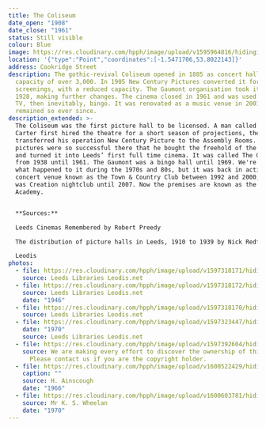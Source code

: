 ```yaml
---
title: The Coliseum
date_open: "1908"
date_close: "1961"
status: Still visible
colour: Blue
image: https://res.cloudinary.com/hpph/image/upload/v1595964816/hidinginplainsight/colleseum_gaumontcinema.svg
location: '{"type":"Point","coordinates":[-1.5471706,53.8022143]}'
address: Cookridge Street
description: The gothic-revival Coliseum opened in 1885 as concert hall with a
  capacity of over 3,000. In 1905 New Century Pictures converted it for film
  screenings, with a reduced capacity. The Gaumont organisation took it over in
  1928, making further changes. The cinema closed in 1961 and was used for film,
  TV, then inevitably, bingo. It was renovated as a music venue in 2001, and has
  remained so ever since.
description_extended: >-
  The Coliseum was the first picture hall to be licensed. A man called Sydney
  Carter first hired the theatre for a short season of projections, then he
  transferred his operation New Century Picture to the Assembly Rooms. Moving
  pictures were so successful there that he bought the freehold of the Coliseum
  and turned it into Leeds’ first full time cinema. It was called The Gaumont
  from 1938 until 1961. The Gaumont was a bingo hall until 1969. We're not sure
  what happened to it during the 1970s and 80s, but it was back in action as a
  concert venue known as the Town & Country Club between 1992 and 2000, then it
  was Creation nightclub until 2007. Now the premises are known as the O2
  Academy.  


  **Sources:**

  Leeds Cinemas Remembered by Robert Preedy

  The distribution of picture halls in Leeds, 1910 to 1939 by Nick Redfern

  Leodis
photos:
  - file: https://res.cloudinary.com/hpph/image/upload/v1597318171/hidinginplainsight/Coliseum_The_Gaumont_Cinema_Leeds_Libraries_2002927_8745974.jpg
    source: Leeds Libraries Leodis.net
  - file: https://res.cloudinary.com/hpph/image/upload/v1597318172/hidinginplainsight/Coliseum_The_Gaumont_Cinema_Leeds_Libraries_2002927_61434573.jpg
    source: Leeds Libraries Leodis.net
    date: "1946"
  - file: https://res.cloudinary.com/hpph/image/upload/v1597318170/hidinginplainsight/Coliseum_The_Gaumont_Cinema_Leeds_Libraries_201662_175822.jpg
    source: Leeds Libraries Leodis.net
  - file: https://res.cloudinary.com/hpph/image/upload/v1597323447/hidinginplainsight/The_Gaumont_20041210_86515445.jpg
    date: "1970"
    source: Leeds Libraries Leodis.net
  - file: https://res.cloudinary.com/hpph/image/upload/v1597392604/hidinginplainsight/Coliseum_2008523_166785.jpg
    source: We are making every effort to discover the ownership of this photo.
      Please contact us if you are the copyright holder.
  - file: https://res.cloudinary.com/hpph/image/upload/v1600522429/hidinginplainsight/Coliseum_The_Gaumont_Cinema_H._Ainscough_20031029_38070315.jpg
    caption: ""
    source: H. Ainscough
    date: "1966"
  - file: https://res.cloudinary.com/hpph/image/upload/v1600603781/hidinginplainsight/Coliseum_The_Gaumont_Cinema_K._S._Wheelan_20041210_86515445.jpg
    source: Mr K. S. Wheelan
    date: "1970"
---
```


